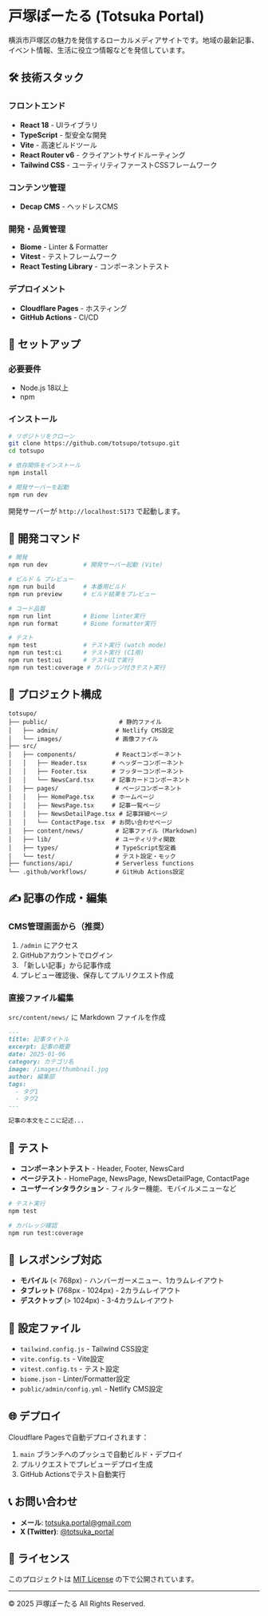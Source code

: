 # 戸塚ぽーたる (Totsuka Portal)

横浜市戸塚区の魅力を発信するローカルメディアサイトです。地域の最新記事、イベント情報、生活に役立つ情報などを発信しています。

## 🛠️ 技術スタック

### フロントエンド
- **React 18** - UIライブラリ
- **TypeScript** - 型安全な開発
- **Vite** - 高速ビルドツール
- **React Router v6** - クライアントサイドルーティング
- **Tailwind CSS** - ユーティリティファーストCSSフレームワーク

### コンテンツ管理
- **Decap CMS** - ヘッドレスCMS

### 開発・品質管理
- **Biome** - Linter & Formatter
- **Vitest** - テストフレームワーク
- **React Testing Library** - コンポーネントテスト

### デプロイメント
- **Cloudflare Pages** - ホスティング
- **GitHub Actions** - CI/CD

## 🚀 セットアップ

### 必要要件
- Node.js 18以上
- npm

### インストール

```bash
# リポジトリをクローン
git clone https://github.com/totsupo/totsupo.git
cd totsupo

# 依存関係をインストール
npm install

# 開発サーバーを起動
npm run dev
```

開発サーバーが `http://localhost:5173` で起動します。

## 📝 開発コマンド

```bash
# 開発
npm run dev          # 開発サーバー起動 (Vite)

# ビルド & プレビュー
npm run build        # 本番用ビルド
npm run preview      # ビルド結果をプレビュー

# コード品質
npm run lint         # Biome linter実行
npm run format       # Biome formatter実行

# テスト
npm test             # テスト実行 (watch mode)
npm run test:ci      # テスト実行 (CI用)
npm run test:ui      # テストUIで実行
npm run test:coverage # カバレッジ付きテスト実行
```

## 📁 プロジェクト構成

```
totsupo/
├── public/                    # 静的ファイル
│   ├── admin/                # Netlify CMS設定
│   └── images/               # 画像ファイル
├── src/
│   ├── components/           # Reactコンポーネント
│   │   ├── Header.tsx       # ヘッダーコンポーネント
│   │   ├── Footer.tsx       # フッターコンポーネント
│   │   └── NewsCard.tsx     # 記事カードコンポーネント
│   ├── pages/                # ページコンポーネント
│   │   ├── HomePage.tsx     # ホームページ
│   │   ├── NewsPage.tsx     # 記事一覧ページ
│   │   ├── NewsDetailPage.tsx # 記事詳細ページ
│   │   └── ContactPage.tsx  # お問い合わせページ
│   ├── content/news/         # 記事ファイル (Markdown)
│   ├── lib/                  # ユーティリティ関数
│   ├── types/                # TypeScript型定義
│   └── test/                 # テスト設定・モック
├── functions/api/            # Serverless functions
└── .github/workflows/        # GitHub Actions設定
```

## ✍️ 記事の作成・編集

### CMS管理画面から（推奨）
1. `/admin` にアクセス
2. GitHubアカウントでログイン
3. 「新しい記事」から記事作成
4. プレビュー確認後、保存してプルリクエスト作成

### 直接ファイル編集
`src/content/news/` に Markdown ファイルを作成

```markdown
---
title: 記事タイトル
excerpt: 記事の概要
date: 2025-01-06
category: カテゴリ名
image: /images/thumbnail.jpg
author: 編集部
tags:
  - タグ1
  - タグ2
---

記事の本文をここに記述...
```

## 🧪 テスト

- **コンポーネントテスト** - Header, Footer, NewsCard
- **ページテスト** - HomePage, NewsPage, NewsDetailPage, ContactPage
- **ユーザーインタラクション** - フィルター機能、モバイルメニューなど

```bash
# テスト実行
npm test

# カバレッジ確認
npm run test:coverage
```

## 📱 レスポンシブ対応

- **モバイル** (< 768px) - ハンバーガーメニュー、1カラムレイアウト
- **タブレット** (768px - 1024px) - 2カラムレイアウト
- **デスクトップ** (> 1024px) - 3-4カラムレイアウト

## 🔧 設定ファイル

- `tailwind.config.js` - Tailwind CSS設定
- `vite.config.ts` - Vite設定
- `vitest.config.ts` - テスト設定
- `biome.json` - Linter/Formatter設定
- `public/admin/config.yml` - Netlify CMS設定

## 🌐 デプロイ

Cloudflare Pagesで自動デプロイされます：

1. `main` ブランチへのプッシュで自動ビルド・デプロイ
2. プルリクエストでプレビューデプロイ生成
3. GitHub Actionsでテスト自動実行

## 📞 お問い合わせ

- **メール**: totsuka.portal@gmail.com
- **X (Twitter)**: [@totsuka_portal](https://x.com/totsuka_portal)

## 📄 ライセンス

このプロジェクトは [MIT License](LICENSE) の下で公開されています。

---

© 2025 戸塚ぽーたる All Rights Reserved.
